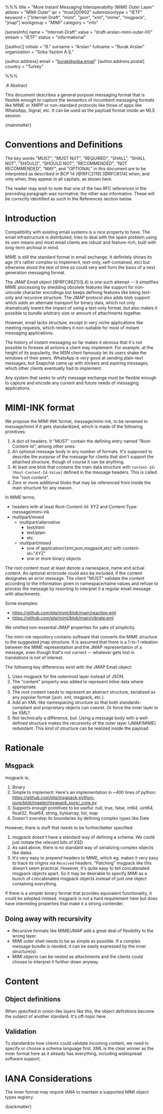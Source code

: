 %%%
title = "More Instant Messaging Interoperability (MIMI) Outer Layer"
abbrev = "MIMI Outer"
ipr = "trust200902"
submissiontype = "IETF"
keyword = ["Internet-Draft", "mimi", "json", "xml", "mime", "msgpack", "jmap"]
workgroup = "MIMI"
category = "info"

[seriesInfo]
name = "Internet-Draft"
value = "draft-arslan-mimi-outer-00"
stream = "IETF"
status = "informational"

[[author]]
initials = "B."
surname = "Arslan"
fullname = "Burak Arslan"
organization = "Soba Yazılım A.Ş."

  [author.address]
   email = "burak@soba.email"
  [author.address.postal]
   country = "Turkey"

%%%


.# Abstract

This document describes a general purpose messaging format that is flexible
enough to capture the semantics of incumbent messaging formats like MIME or XMPP
or non-standard protocols like those of apps like WhatsApp, Signal, etc.
It can be used as the payload format inside an MLS session.

{mainmatter}

# Conventions and Definitions

The key words "MUST", "MUST NOT", "REQUIRED", "SHALL", "SHALL NOT", "SHOULD",
"SHOULD NOT", "RECOMMENDED", "NOT RECOMMENDED", "MAY", and "OPTIONAL" in this
document are to be interpreted as described in BCP 14 [@!RFC2119] [@RFC8174]
when, and only when, they appear in all capitals, as shown here.

The reader may wish to note that one of the two RFC references in the
preceding paragraph was normative; the other was informative. These will
be correctly identified as such in the References section below.

# Introduction

Compatibility with existing email systems is a nice property to have. The email
infrastructure is distributed, tries to deal with the spam problem using its own
means and most email clients are robust and feature-rich, built with long-term
archival in mind.

MIME is still the standard format in email exchange. It definitely shows its
age (it's rather complex to implement, text-only, self-contained, etc)
but otherwise stood the test of time so could very well form the basis of a next
generation messaging format.

The JMAP Email object [@!RFC8621]\(§.4\) is one such attempt -- it simplifies
MIME processing by shedding obsolete features like support for non-unicode
character encodings but keeps defining features like being text-only and
recursive structure. The JMAP protocol also adds blob support which adds an
alternate transport for binary data, which not only dramatically lowers the
impact of using a text-only format, but also makes it possible to bundle
arbitrary size or amount of attachments together.

However, email lacks structure, except in very niche applications like meeting
requests, which renders it non-suitable for most of instant messaging
applications.

The history of instant messaging so far makes it obvious that it's not possible
to foresee all actions a client may implement. For example, at the height of its
popularity, the MSN client famously let its users shake the windows of their
peers. WhatsApp is very good at sending plain-text messages, but Snapchat came
up with stickers and expiring messages, which other clients eventually had to
implement.

Any system that seeks to unify message exchange must be flexible enough to
capture and encode any current and future needs of messaging applications.

# MIMI-INK format

We propose the MIMI-INK format, message/mimi-ink, to be renamed to message/mimi
if it gets standardized, which is made of the following primitives:

1. A dict of headers. It "MUST" contain the defining entry named
   "Root-Content-Id", among other ones.
2. An optional message body in any number of formats. It's supposed to describe
   the purpose of the message for clients that don't support the attached
   structure, though of course it can be anything.
3. At least one blob that contains the main data structure with
   ``Content-Id: [Root-Content-Id-Value]`` defined in the message headers.
   This is called the "root content".
4. Zero or more additional blobs that may be referenced from inside the main
   structure for any reason.

In MIME terms;

- headers with at least Root-Content-Id: XYZ and Content-Type: message/mimi-ink
- multipart/mixed
    - multipart/alternative
        - text/html
        - text/plain
        - etc.
    - multipart/mixed
        - one of application/{xml,json,msgpack,etc} with content-id="XYZ"
        - one or more binary objects

The root content must at least denote a namespace, name and actual content.
An optional errorcode could also be included, if the content designates an
error message. The client "MUST" validate the content according to the
information given in namespace/name values and refuse to process the message by
resorting to interpret it a regular email message with attachments.

Some examples:

- https://github.com/plq/mimi/blob/main/reaction.eml
- https://github.com/plq/mimi/blob/main/vibrate.eml

We omitted non-essential JMAP properties for sake of simplicity.

The mimi-ink repository contains software that converts the MIME structure
to the suggested jmap structure. It is assumed that there is a 1-to-1 releation
between the MIME representation and the JMAP representation of a message, even
though that's not correct -- whatever gets lost in translations is not of
interest.

The following key differences exist with the JMAP Email object:

1. Uses msgpack for the outermost layer instead of JSON.
2. The "content" property was added to represent inline data where appropriate.
2. The root content needs to represent an abstract structure, serialized as
   any popular format (json, xml, msgpack, etc.).
3. Add an XML-like namespacing structure so that both standards-compliant
   and proprietary objects can coexist. Or force the inner layer to be XML?
4. Not technically a difference, but: Using a message body with a
   well-defined structure makes the recursivity of
   the outer layer (JMAP/MIME) redundant. This kind of structure can be
   realized inside the payload.

# Rationale

## Msgpack

msgpack is;

1. Binary
2. Simple to implement: Here's an implementation in ~400 lines of python:
   https://github.com/plq/msgpack-python-pure/blob/master/msgpack_pure/_core.py
3. Supports enough primitives to be useful: null, true, false, int64, uint64,
   float32, float64, string, bytearray, list, map
4. Doesn't overstep its boundaries by defining complex types like Date

However, there is stuff that needs to be further/better specified:

1. msgpack doesn't have a standard way of defining a schema. We could just
   imitate the relevant bits of XSD.
2. As said above, there is no standard way of serializing complex objects like
   dates.
3. It's very easy to prepend headers to MIME, which eg. makes it very easy to
   trace its origins via ``Received`` headers. "Patching" msgpack like this
   doesn't seem practical. However, it's quite easy to tell concatenated msgpack
   objects apart. So it may be desirable to specify MIMI as a bunch of
   concatenated msgpack objects instead of just one object containing
   everything.

If there is a simpler binary format that provides equivalent functionality,
it could be adopted instead. msgpack is not a hard requirement here but does
have interesting properties that make it a strong contender.

## Doing away with recursivity

- Recursive formats like MIME/JMAP add a great deal of flexibility to the wrong
  layer.
- MIMI outer shell needs to be as simple as possible. If a complex message
  bundle is needed, it can be easily expressed by the inner structure(s).
- MIMI objects can be nested as attachments and the clients could choose to
  interpret it further down anyway.

# Content

## Object definitions

When specified in onion-like layers like this, the object definitions become the
subject of another standard. It's off-topic here.

## Validation

To standardize how clients could validate incoming content, we need to specify
or choose a schema language first. XML is the clear winner as the inner format
here as it already has everything, including widespread software support.

# IANA Considerations

The inner format may require IANA to maintain a supported MIMI object types
registry.

{backmatter}
